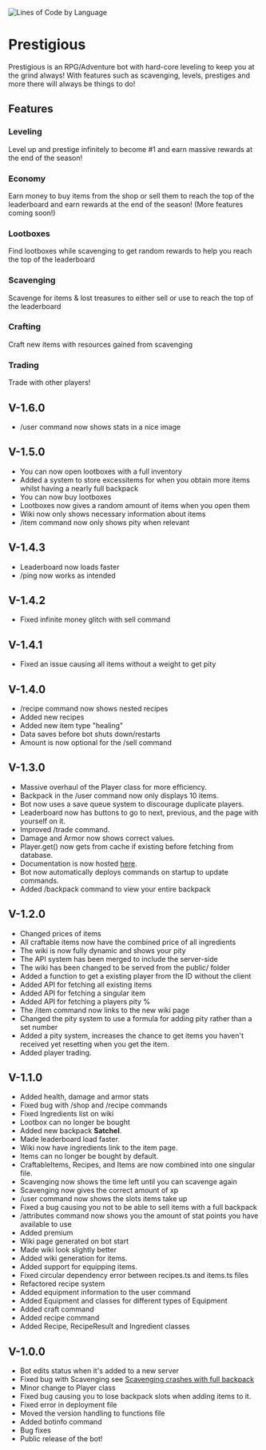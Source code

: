 ![Lines of Code by Language](https://prestigious-bot.xyz/assets/code-stats.png)

# Prestigious

Prestigious is an RPG/Adventure bot with hard-core leveling to keep you at the grind always! With features such as scavenging, levels, prestiges and more there will always be things to do!

## Features

### Leveling

Level up and prestige infinitely to become #1 and earn massive rewards at the end of the season!

### Economy

Earn money to buy items from the shop or sell them to reach the top of the leaderboard and earn rewards at the end of the season! (More features coming soon!)

### Lootboxes

Find lootboxes while scavenging to get random rewards to help you reach the top of the leaderboard

### Scavenging

Scavenge for items & lost treasures to either sell or use to reach the top of the leaderboard

### Crafting

Craft new items with resources gained from scavenging

### Trading

Trade with other players!

## V-1.6.0

-   /user command now shows stats in a nice image

## V-1.5.0

-   You can now open lootboxes with a full inventory
-   Added a system to store excessitems for when you obtain more items whilst having a nearly full backpack
-   You can now buy lootboxes
-   Lootboxes now gives a random amount of items when you open them
-   Wiki now only shows necessary information about items
-   /item command now only shows pity when relevant

## V-1.4.3

-   Leaderboard now loads faster
-   /ping now works as intended

## V-1.4.2

-   Fixed infinite money glitch with sell command

## V-1.4.1

-   Fixed an issue causing all items without a weight to get pity

## V-1.4.0

-   /recipe command now shows nested recipes
-   Added new recipes
-   Added new item type "healing"
-   Data saves before bot shuts down/restarts
-   Amount is now optional for the /sell command

## V-1.3.0

-   Massive overhaul of the Player class for more efficiency.
-   Backpack in the /user command now only displays 10 items.
-   Bot now uses a save queue system to discourage duplicate players.
-   Leaderboard now has buttons to go to next, previous, and the page with yourself on it.
-   Improved /trade command.
-   Damage and Armor now shows correct values.
-   Player.get() now gets from cache if existing before fetching from database.
-   Documentation is now hosted [here](https://prestigious-bot.xyz/docs).
-   Bot now automatically deploys commands on startup to update commands.
-   Added /backpack command to view your entire backpack

## V-1.2.0

-   Changed prices of items
-   All craftable items now have the combined price of all ingredients
-   The wiki is now fully dynamic and shows your pity
-   The API system has been merged to include the server-side
-   The wiki has been changed to be served from the public/ folder
-   Added a function to get a existing player from the ID without the client
-   Added API for fetching all existing items
-   Added API for fetching a singular item
-   Added API for fetching a players pity %
-   The /item command now links to the new wiki page
-   Changed the pity system to use a formula for adding pity rather than a set number
-   Added a pity system, increases the chance to get items you haven't received yet resetting when you get the item.
-   Added player trading.

## V-1.1.0

-   Added health, damage and armor stats
-   Fixed bug with /shop and /recipe commands
-   Fixed Ingredients list on wiki
-   Lootbox can no longer be bought
-   Added new backpack **Satchel**.
-   Made leaderboard load faster.
-   Wiki now have ingredients link to the item page.
-   Items can no longer be bought by default.
-   CraftableItems, Recipes, and Items are now combined into one singular file.
-   Scavenging now shows the time left until you can scavenge again
-   Scavenging now gives the correct amount of xp
-   /user command now shows the slots items take up
-   Fixed a bug causing you not to be able to sell items with a full backpack
-   /attributes command now shows you the amount of stat points you have available to use
-   Added premium
-   Wiki page generated on bot start
-   Made wiki look slightly better
-   Added wiki generation for items.
-   Added support for equipping items.
-   Fixed circular dependency error between recipes.ts and items.ts files
-   Refactored recipe system
-   Added equipment information to the user command
-   Added Equipment and classes for different types of Equipment
-   Added craft command
-   Added recipe command
-   Added Recipe, RecipeResult and Ingredient classes

## V-1.0.0

-   Bot edits status when it's added to a new server
-   Fixed bug with Scavenging see [Scavenging crashes with full backpack](https://github.com/LightBlueGamer/Prestigious/issues/1)
-   Minor change to Player class
-   Fixed bug causing you to lose backpack slots when adding items to it.
-   Fixed error in deployment file
-   Moved the version handling to functions file
-   Added botinfo command
-   Bug fixes
-   Public release of the bot!
